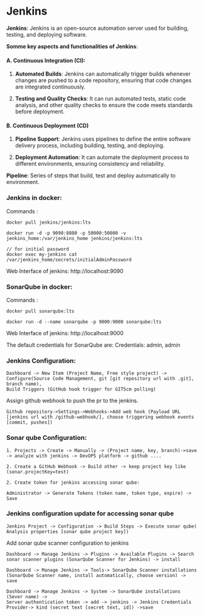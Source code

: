 # Jenkins
**Jenkins**: Jenkins is an open-source automation server used for building, testing, and deploying software.

**Somme key aspects and functionalities of Jenkins**:

#### A. Continuous Integration (CI):
1. **Automated Builds**: Jenkins can automatically trigger builds whenever changes are pushed to a code repository, ensuring that code changes are integrated continuously.

2. **Testing and Quality Checks**: It can run automated tests, static code analysis, and other quality checks to ensure the code meets standards before deployment.
   
#### B. Continuous Deployment (CD)
1. **Pipeline Support**: Jenkins uses pipelines to define the entire software delivery process, including building, testing, and deploying.
   
2. **Deployment Automation**: It can automate the deployment process to different environments, ensuring consistency and reliability.

**Pipeline**: Series of steps that build, test and deploy automatically to environment.

### Jenkins in docker:
 Commands :

    docker pull jenkins/jenkins:lts
        
    docker run -d -p 9090:8080 -p 50000:50000 -v jenkins_home:/var/jenkins_home jenkins/jenkins:lts

    // for initial password
    docker exec my-jenkins cat /var/jenkins_home/secrets/initialAdminPassword

Web Interface of jenkins: http://localhost:9090


### SonarQube in docker:
 Commands :

    docker pull sonarqube:lts
        
    docker run -d --name sonarqube -p 9000:9000 sonarqube:lts

Web Interface of jenkins: http://localhost:9000

The default credentials for SonarQube are:
Credentials: admin, admin

### Jenkins Configuration:

    Dashboard -> New Item (Project Name, Free style project) -> Configure(Source Code Management, git [git repository url with .git], branch name), 
    Build Triggers (GitHub hook trigger for GITScm polling) 

Assign github webhook to push the pr to the jenkins.

    Github repository->Settings->Webhooks->Add web hook (Payload URL [jenkins url with /github-webhook/], choose triggering webhook events [commit, pushes])

### Sonar qube Configuration:

    1. Projects -> Create -> Manually -> (Project name, key, branch)->save -> analyze with jenkins -> DevOPS platform -> github .... 

    2. Create a GitHub Webhook -> Build other -> keep project key like (sonar.projectKey=test)

    2. Create token for jenkins accessing sonar qube:

    Administrator -> Generate Tokens (token name, token type, expire) -> Save

### Jenkins configuration update for accessing sonar qube

    Jenkins Project -> Configuration -> Build Steps -> Execute sonar qube( Analysis properties [sonar qube project key])

Add sonar qube scanner configuration to jenkins

    Dashboard -> Manage Jenkins -> Plugins -> Available Plugins -> Search sonar scanner plugins (SonarQube Scanner for Jenkins) -> install

    Dashboard -> Manage Jenkins -> Tools-> SonarQube Scanner installations (SonarQube Scanner name, install automatically, choose version) -> save

    Dashboard -> Manage Jenkins -> System -> SonarQube installations (Sever name) -> 
    Server authentication token -> add -> jenkins -> Jenkins Credentials Provider-> kind (secret text [secret text, id]) ->save
    


